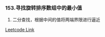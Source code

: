 ### 153.寻找旋转排序数组中的最小值

1. 二分查找，根据中间的值将两端界限进行逼近

[Leetcode Link](https://leetcode-cn.com/problems/find-minimum-in-rotated-sorted-array/)